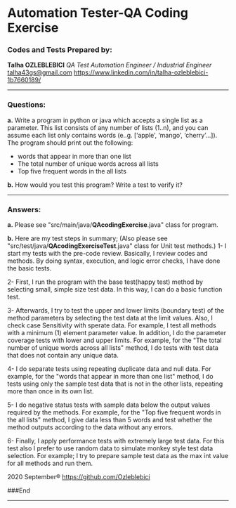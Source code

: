 # Automation Tester-QA Coding Exercise

### Codes and Tests Prepared by:
**Talha OZLEBLEBICI**
*QA Test Automation Engineer / Industrial Engineer*
talha43gs@gmail.com
https://www.linkedin.com/in/talha-ozleblebici-1b7660189/

------------
### Questions:
**a.** Write a program in python or java which accepts a single list as a parameter. This list consists of any number of lists (1..n), and you can assume each list only contains words (e..g. [‘apple’, ‘mango’, ‘cherry’…]). The program should print out the following:
   - words that appear in more than one list
   - The total number of unique words across all lists
   - Top five frequent words in the all lists

**b.** How would you test this program? Write a test to verify it?

------------
### Answers:
**a.** Please see "src/main/java/**QAcodingExercise**.java" class for program.

**b.** Here are my test steps in summary;
(Also please see "src/test/java/**QAcodingExerciseTest**.java" class for Unit test methods.)
1- I start my tests with the pre-code review. Basically, I review codes and methods. By doing syntax, execution, and logic error checks, I have done the basic tests.

2- First, I run the program with the base test(happy test) method by selecting small, simple size test data. In this way, I can do a basic function test.

3- Afterwards, I try to test the upper and lower limits (boundary test) of the method parameters by selecting the test data at the limit values. Also, I check case Sensitivity with sperate data.
For example, I test all methods with a minimum (1) element parameter value. In addition, I do the parameter coverage tests with lower and upper limits.
For example, for the "The total number of unique words across all lists" method, I do tests with test data that does not contain any unique data.

4- I do separate tests using repeating duplicate data and null data.
For example, for the "words that appear in more than one list" method, I do tests using only the sample test data that is not in the other lists, repeating more than once in its own list.

5- I do negative status tests with sample data below the output values required by the methods.
For example, for the "Top five frequent words in the all lists" method, I give data less than 5 words and test whether the method outputs according to the data without any errors.

6- Finally, I apply performance tests with extremely large test data. For this test also I prefer to use random data to simulate monkey style test data selection. 
For example; I try to prepare sample test data as the max int value for all methods and run them.


2020 September&reg;
https://github.com/Ozleblebici

###End


------------



